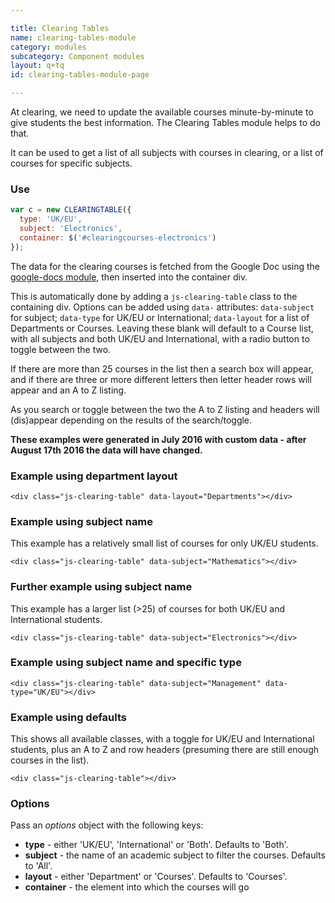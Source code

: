 ```yaml
---

title: Clearing Tables
name: clearing-tables-module
category: modules
subcategory: Component modules
layout: q+tq
id: clearing-tables-module-page

---
```


<div class="lead"><p>At clearing, we need to update the available courses minute-by-minute to give students the best information. The Clearing Tables module helps to do that.</p></div>

It can be used to get a list of all subjects with courses in clearing, or a list of courses for specific subjects.

### Use

```javascript
var c = new CLEARINGTABLE({
  type: 'UK/EU',
  subject: 'Electronics',
  container: $('#clearingcourses-electronics')
});
```

The data for the clearing courses is fetched from the Google Doc using the [google-docs module](google-docs-module.html), then inserted into the container div.

This is automatically done by adding a `js-clearing-table` class to the containing div. Options can be added using `data-` attributes: `data-subject` for subject; `data-type` for UK/EU or International; `data-layout` for a list of Departments or Courses. Leaving these blank will default to a  Course list, with all subjects and both UK/EU and International, with a radio button to toggle between the two.

If there are more than 25 courses in the list then a search box will appear, and if there are three or more different letters then letter header rows will appear and an A to Z listing.

As you search or toggle between the two the A to Z listing and headers will (dis)appear depending on the results of the search/toggle.

**These examples were generated in July 2016 with custom data - after August 17th 2016 the data will have changed.**

### Example using department layout

```markup
<div class="js-clearing-table" data-layout="Departments"></div>
```

<div class="js-clearing-table" data-layout="Departments"></div>

### Example using subject name

This example has a relatively small list of courses for only UK/EU students.

```markup
<div class="js-clearing-table" data-subject="Mathematics"></div>
```

<div class="js-clearing-table" data-subject="Mathematics"></div>

### Further example using subject name

This example has a larger list (>25) of courses for both UK/EU and International students.

```markup
<div class="js-clearing-table" data-subject="Electronics"></div>
```

<div class="js-clearing-table" data-subject="Electronics"></div>

### Example using subject name and specific type

```markup
<div class="js-clearing-table" data-subject="Management" data-type="UK/EU"></div>
```

<div class="js-clearing-table" data-subject="Management" data-type="UK/EU"></div>

### Example using defaults

This shows all available classes, with a toggle for UK/EU and International students, plus an A to Z and row headers (presuming there are still enough courses in the list).

```markup
<div class="js-clearing-table"></div>
```

<div class="js-clearing-table"></div>


### Options

  Pass an _options_ object with the following keys:

  * **type** - either 'UK/EU', 'International' or 'Both'. Defaults to 'Both'.
  * **subject** - the name of an academic subject to filter the courses. Defaults to 'All'.
  * **layout** - either 'Department' or 'Courses'. Defaults to 'Courses'.
  * **container** - the element into which the courses will go
